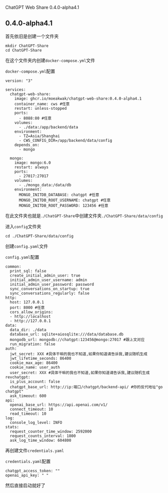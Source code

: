 ChatGPT Web Share 0.4.0-alpha4.1

## 0.4.0-alpha4.1

首先依旧是创建一个文件夹

```
mkdir ChatGPT-Share
cd ChatGPT-Share
```
在这个文件夹内创建`docker-compose.yml`文件

`docker-compose.yml`配置

```
version: "3"

services:
  chatgpt-web-share:
    image: ghcr.io/moeakwak/chatgpt-web-share:0.4.0-alpha4.1
    container_name: cws #任意
    restart: unless-stopped
    ports:
      - 8088:80 #任意
    volumes:
      - ./data:/app/backend/data
    environment:
      - TZ=Asia/Shanghai
      - CWS_CONFIG_DIR=/app/backend/data/config
    depends_on:
      - mongo
    
  mongo:
    image: mongo:6.0
    restart: always
    ports:
      - 27017:27017
    volumes:
      - ./mongo_data:/data/db
    environment:
      MONGO_INITDB_DATABASE: chatgpt #任意
      MONGO_INITDB_ROOT_USERNAME: chatgpt #任意
      MONGO_INITDB_ROOT_PASSWORD: 123456 #任意

```

在此文件夹也就是`./ChatGPT-Share`中创建文件夹`./ChatGPT-Share/data/config`

进入`config`文件夹

```
cd ./ChatGPT-Share/data/config
```

创建`config.yaml`文件

`config.yaml`配置

```
common:
  print_sql: false
  create_initial_admin_user: true
  initial_admin_user_username: admin
  initial_admin_user_password: password
  sync_conversations_on_startup: true
  sync_conversations_regularly: false
http:
  host: 127.0.0.1
  port: 8000 #任意
  cors_allow_origins:
  - http://localhost
  - http://127.0.0.1
data:
  data_dir: ./data
  database_url: sqlite+aiosqlite:///data/database.db
  mongodb_url: mongodb://chatgpt:123456@mongo:27017 #跟上文对应
  run_migration: false
auth:
  jwt_secret: XXX #具体干嘛的我也不知道,如果你知道请告诉我,建议随机生成
  jwt_lifetime_seconds: 86400
  cookie_max_age: 86400
  cookie_name: user_auth
  user_secret: XXX #具体干嘛的我也不知道,如果你知道请告诉我,建议随机生成
revchatgpt:
  is_plus_account: false
  chatgpt_base_url: http://ip:端口/chatgpt/backend-api/ #你的反代地址"go chatgpt"
  ask_timeout: 600
api:
  openai_base_url: https://api.openai.com/v1/
  connect_timeout: 10
  read_timeout: 10
log:
  console_log_level: INFO
stats:
  request_counter_time_window: 2592000
  request_counts_interval: 1800
  ask_log_time_window: 604800
  ```

  再创建文件`credentials.yaml`

  `credentials.yaml`配置

```
chatgpt_access_token: ""
openai_api_key: " "
```

然后直接启动就好了